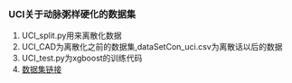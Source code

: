 ### UCI关于动脉粥样硬化的数据集
1. UCI_split.py用来离散化数据
2. UCI_CAD为离散化之前的数据集,dataSetCon_uci.csv为离散话以后的数据
3. UCI_test.py为xgboost的训练代码
4. [数据集链接](http://archive.ics.uci.edu/ml/datasets/Heart+Disease)